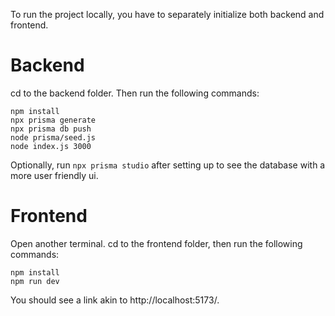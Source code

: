 To run the project locally, you have to separately initialize both backend and frontend. 

# Backend
cd to the backend folder. Then run the following commands:
```
npm install
npx prisma generate
npx prisma db push
node prisma/seed.js
node index.js 3000
```

Optionally, run `npx prisma studio` after setting up to see the database with a more user friendly ui.

# Frontend
Open another terminal. cd to the frontend folder, then run the following commands:
```
npm install
npm run dev
```
You should see a link akin to http://localhost:5173/.
